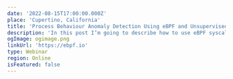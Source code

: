 ```yaml
---
date: '2022-08-15T17:00:00.000Z'
place: 'Cupertino, California'
title: 'Process Behaviour Anomaly Detection Using eBPF and Unsupervised-Learning Autoencoders'
description: 'In this post I’m going to describe how to use eBPF syscall tracing in a creative way in order to detect process behaviour anomalies at runtime using an unsupervised learning model called autoencoder.'
ogImage: ogimage.png
linkUrl: 'https://ebpf.io'
type: Webinar
region: Online
isFeatured: false
---
```

